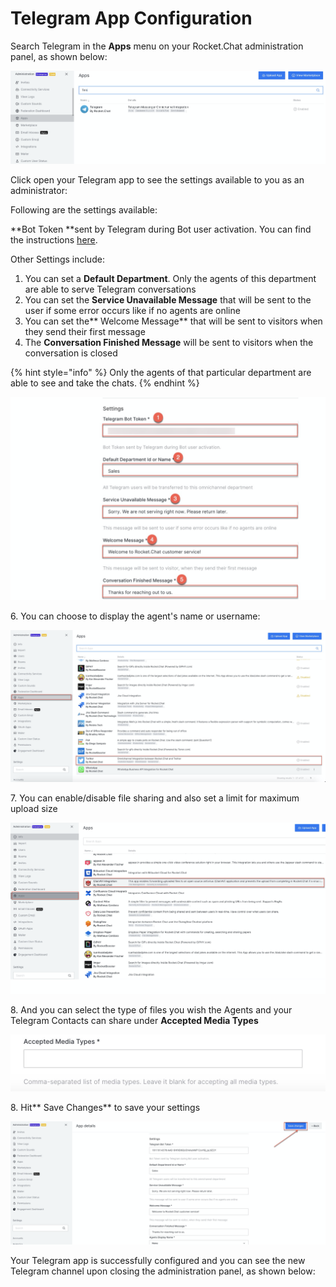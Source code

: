 # Telegram App Configuration

Search Telegram in the **Apps** menu on your Rocket.Chat administration panel, as shown below:

![](<../../../../../.gitbook/assets/image (505).png>)

Click open your Telegram app to see the settings available to you as an administrator: 

Following are the settings available:

**Bot Token **sent by Telegram during Bot user activation. You can find the instructions [here](https://core.telegram.org/bots#6-botfather).

Other Settings include:

1. You can set a **Default Department**. Only the agents of this department are able to serve Telegram conversations
2. You can set the **Service Unavailable Message** that will be sent to the user if some error occurs like if no agents are online
3. You can set the** Welcome Message** that will be sent to visitors when they send their first message
4. The **Conversation Finished Message** will be sent to visitors when the conversation is closed

{% hint style="info" %}
Only the agents of that particular department are able to see and take the chats.
{% endhint %}

 

![](<../../../../../.gitbook/assets/image (524).png>)

6\.  You can choose to display the agent's name or username:

![](<../../../../../.gitbook/assets/image (399).png>)

7\. You can enable/disable file sharing and also set a limit for maximum upload size

![](<../../../../../.gitbook/assets/image (391).png>)

8\. And you can select the type of files you wish the Agents and your Telegram Contacts can share under **Accepted Media Types**

![](<../../../../../.gitbook/assets/image (570).png>)

8\. Hit** Save Changes** to save your settings

![](<../../../../../.gitbook/assets/image (544).png>)

Your Telegram app is successfully configured and you can see the new Telegram channel upon closing the administration panel, as shown below:
